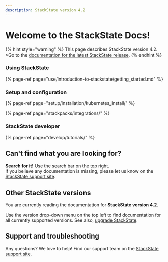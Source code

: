 ```yaml
---
description: StackState version 4.2
---
```


# Welcome to the StackState Docs!

{% hint style="warning" %}
This page describes StackState version 4.2.<br />>Go to the [documentation for the latest StackState release](https://docs.stackstate.com/).
{% endhint %}

### Using StackState

{% page-ref page="use/introduction-to-stackstate/getting\_started.md" %}

### Setup and configuration

{% page-ref page="setup/installation/kubernetes\_install/" %}

{% page-ref page="stackpacks/integrations/" %}

### StackState developer 

{% page-ref page="develop/tutorials/" %}

## Can't find what you are looking for?

**Search for it!** Use the search bar on the top right.  
If you believe any documentation is missing, please let us know on the [StackState support site](http://support.stackstate.com/).

## Other StackState versions

You are currently reading the documentation for **StackState version 4.2**.

Use the version drop-down menu on the top left to find documentation for all currently supported versions. See also, [upgrade StackState](setup/upgrade-stackstate/steps-to-upgrade.md).

## Support and troubleshooting

Any questions? We love to help! Find our support team on the [StackState support site](http://support.stackstate.com/).

